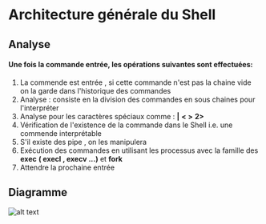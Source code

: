 # Architecture générale du Shell
## Analyse
#### Une fois la commande entrée, les opérations suivantes sont effectuées:

1. La commende est entrée , si cette commande n'est pas la chaine vide on la garde dans l'historique des commandes
2. Analyse : consiste en la division des commandes en sous chaines pour l'interpréter 
3. Analyse pour les caractères spéciaux comme : **|** **<** **>** **2>**
4. Vérification de l'existence de la commande dans le Shell i.e. une commende interprétable 
5. S'il existe des pipe , on les manipulera 
6. Exécution des  commandes en utilisant les processus avec la famille des **exec** **( execl , execv ...)** et **fork** 
7. Attendre la prochaine entrée 
## Diagramme 
![alt text](https://gaufre.informatique.univ-paris-diderot.fr/fodil/prjsycl3/blob/master/Images/Diagrame.png)